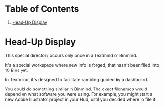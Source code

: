 
# Table of Contents

1.  [Head-Up Display](#orga6734cd)


<a id="orga6734cd"></a>

# Head-Up Display

This special directory occurs only once in a Textmind or Binmind.  

It's a special workspace where new info is forged, that hasn't been filed into 10 Bins yet.  

In Textmind, it's designed to facilitate rambling guided by a dashboard.

You could do something similar in Binmind.  The exact filenames would depend on what software you were using.  For example, you might start a new Adobe Illustrator project in your Hud, until you decided where to file it.

